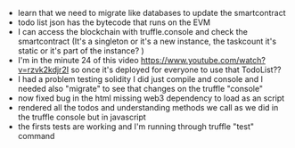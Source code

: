 - learn that we need to migrate like databases to update the smartcontract
- todo list json has the bytecode that runs on the EVM
- I can access the blockchain with truffle.console and check the smartcontract (It's a singleton or it's a new instance, the taskcount it's static or it's part of the instance? )
- I'm in the minute 24 of this video https://www.youtube.com/watch?v=rzvk2kdjr2I
so once it's deployed for everyone to use that TodoList??
- I had a problem testing solidity I did just compile and console and I needed also "migrate" to see that changes on the truffle "console"
- now fixed bug in the html missing web3 dependency to load as an script
- rendered all the todos and understanding methods we call as we did in the truffle console but in javascript
- the firsts tests are working and I'm running through truffle "test" command


